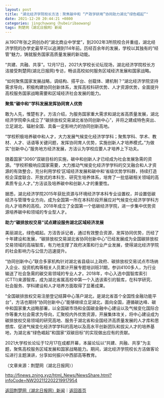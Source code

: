 ```yaml
---
layout: post
title: "湖北经济学院校长方洁：聚焦碳中和 “产政学研用”协同助力湖北“绿色崛起”"
date: 2021-12-20 20:44:21 +0800
categories: jingchuwang（hubeiribaowang）
tags: 荆楚网（湖北日报网）新闻
---
```

<p>从1907年张之洞创办的“湖北商业中学堂”，到2002年3所院校合并重组，湖北经济学院的办学史最早可以追溯到114年前。历经百余年的发展，学校以其独有的“经管”魅力，铸就服务国家高质量发展的新动能。</p>
 <p>“共建、共融、共享”。12月17日，2021大学校长论坛现场，湖北经济学院校长方洁接受荆楚网(湖北日报网)专访，畅谈高校如何服务区域经济发展和国家战略。</p>
 <p>“如何聚焦国家发展战略，调结构、搭平台、创载体、建机制？”湖北经济学院坚持需求导向，积极构建协同创新体系，发挥高校科研优势、人才资源优势，全面提升高校服务国家战略需要和区域经济社会发展的能力。</p>
 <p><strong>聚焦“碳中和”学科发展发挥协同育人优势</strong></p>
 <p>敢为人先，惟楚有才。方洁介绍，为服务国家重大需求和湖北省高质量发展，湖北经济学院牵头成立了“碳排放权交易湖北省协同创新中心”，并将之建成特色突出、立足湖北、辐射全国、具备一定影响力的协同创新高地。</p>
 <p>“学校积极培养碳中和人才，大力发展气候变化经济学学科；聚焦学科、学术、教材、人才、话语等关键问题，发挥协同育人优势，实施创新人才培养模式。”为做实“创新中心”服务地方经济发展，方洁认为学校应要人才培养上下功夫。</p>
 <p>随着国家“3060”双碳目标的实施，碳中和创新人才已经成为社会发展急需的资源。“学校积极响应国家需要，大力推动气候变化经济学学科的交叉融合和人才资源的有效整合，充分利用学校‘区域经济发展和碳中和’省级优势学科群，持续打造校企深度联合、开放式的本科生、研究生培养体系，培育了一批低碳相关领域的高素质专业人才。”方洁谈及培养碳中和创新人才的重要性。</p>
 <p>据悉，湖北经济学院2015年获批资源与环境经济学本科专业设置权，并设置低碳经济与管理专业方向，成为全国第一所在本科阶段开展应对气候变化经济学学科方向人才培养的高校。2018年成立了全国第一个低碳经济学院，进一步集中优势资源培养碳中和领域的专业型人才。</p>
 <p><strong>助力“碳排放权交易”试点建设服务湖北区域经济发展</strong></p>
 <p>美丽湖北，绿色崛起。方洁告诉记者，通过有效整合资源，发挥协同优势，历经了十年建设和发展，“碳排放权交易湖北省协同创新中心”已经发展成为全国碳排放权交易领域的高端智库，有力地支撑了政府决策和行业产业发展，使得湖北经济学院的社会影响力与公信力迅速提升。</p>
 <p>“协同创新中心”联合多家机构针对湖北省县级以上政府、碳排放权交易试点市场纳入企业、投资机构等相关人员累计开展专题培训班31期，参训4100多人，为行业输送了社会急需的碳交易领域的专业人才。2018年，中心入选中国智库索引(CTTI)来源智库，成为湖北省属高校中第一个入选该索引的智库，在科学研究、社会服务、学科建设和人才培养方面取得了显著成果。</p>
 <p>“全国碳排放权交易注册登记结算中心落户湖北，是湖北省首个全国性金融功能平台”，方洁也期待“协同创新中心”能够继续立足湖北，面向全国，遵循碳达峰、碳中和国家重大战略部署，以全国碳市场和全国碳金融中心建设以及气候变化国际合作等重大社会需求为导向，汇聚校内外优势资源，开展集体攻关，将中心建设成为碳排放权交易领域的研究高地、服务于湖北省和全国经济高质量发展的人才库和思想库、促进气候变化经济学学科的高地以及高水平创新团队和拔尖人才的培养基地，为湖北省“绿色崛起”和国家“双碳目标”的实现做出应有的贡献。</p>
 <p>2021大学校长论坛于12月17在成都开幕，本届论坛以“共建、共融、共享”为主题，聚焦高校服务区域发展和国家战略能力。期间，湖北经济学院校长方洁做客论坛进行主题演讲，分享如何振兴中西部高等教育。</p><p class="em_media">（文章来源：荆楚网（湖北日报网））</p>

<http://finews.zning.xyz/html_News/NewsShare.html?infoCode=NW202112202219917954>

[返回荆楚网（湖北日报网）新闻](//finews.withounder.com/category/jingchuwang（hubeiribaowang）.html)｜[返回首页](//finews.withounder.com/)